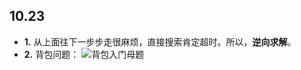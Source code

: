 ## 10.23
- **1.** 从上面往下一步步走很麻烦，直接搜索肯定超时。所以，**逆向求解**。
- **2.** 背包问题：
![背包入门母题](https://github.com/user-attachments/assets/5eeb1492-76ef-4acf-9792-35f0af160f53=300x300)



